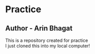 # Practice
## Author - Arin Bhagat
This is a repository created for practice  
I just cloned this into my local computer!